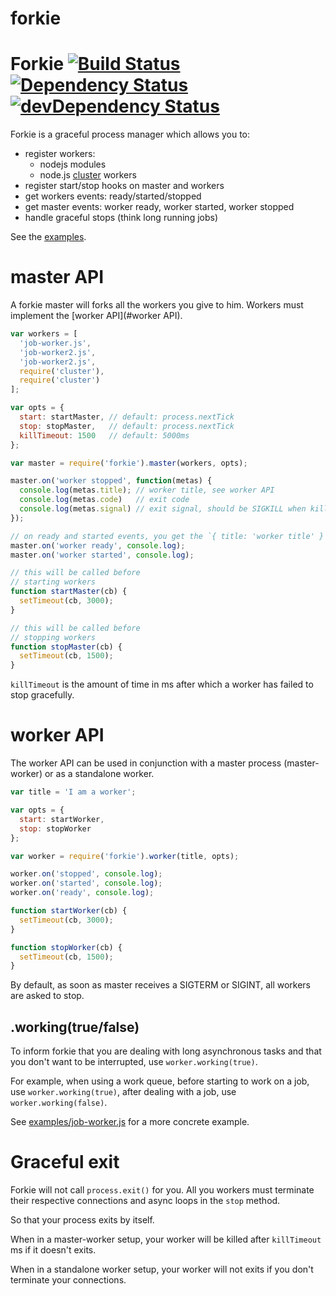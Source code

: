 forkie
========

# Forkie [![Build Status](https://travis-ci.org/vvo/forkie.png?branch=master)](https://travis-ci.org/vvo/forkie) [![Dependency Status](https://david-dm.org/vvo/forkie.png?theme=shields.io)](https://david-dm.org/vvo/forkie) [![devDependency Status](https://david-dm.org/vvo/forkie/dev-status.png?theme=shields.io)](https://david-dm.org/vvo/forkie#info=devDependencies)

Forkie is a graceful process manager which allows you to:
- register workers:
  - nodejs modules
  - node.js [cluster](http://nodejs.org/api/cluster.html#cluster_cluster_fork_env) workers
- register start/stop hooks on master and workers
- get workers events: ready/started/stopped
- get master events: worker ready, worker started, worker stopped
- handle graceful stops (think long running jobs)

See the [examples](examples/).

# master API

A forkie master will forks all the workers you give to him.
Workers must implement the [worker API](#worker API).

```js
var workers = [
  'job-worker.js',
  'job-worker2.js',
  'job-worker2.js',
  require('cluster'),
  require('cluster')
];

var opts = {
  start: startMaster, // default: process.nextTick
  stop: stopMaster,   // default: process.nextTick
  killTimeout: 1500   // default: 5000ms
};

var master = require('forkie').master(workers, opts);

master.on('worker stopped', function(metas) {
  console.log(metas.title); // worker title, see worker API
  console.log(metas.code)   // exit code
  console.log(metas.signal) // exit signal, should be SIGKILL when killTimeout occurs
});

// on ready and started events, you get the `{ title: 'worker title' }`
master.on('worker ready', console.log);
master.on('worker started', console.log);

// this will be called before
// starting workers
function startMaster(cb) {
  setTimeout(cb, 3000);
}

// this will be called before
// stopping workers
function stopMaster(cb) {
  setTimeout(cb, 1500);
}
```

`killTimeout` is the amount of time in ms after which a worker has failed
to stop gracefully.

# worker API

The worker API can be used in conjunction with a
master process (master-worker) or as a standalone worker.

```js
var title = 'I am a worker';

var opts = {
  start: startWorker,
  stop: stopWorker
};

var worker = require('forkie').worker(title, opts);

worker.on('stopped', console.log);
worker.on('started', console.log);
worker.on('ready', console.log);

function startWorker(cb) {
  setTimeout(cb, 3000);
}

function stopWorker(cb) {
  setTimeout(cb, 1500);
}
```

By default, as soon as master receives a
SIGTERM or SIGINT, all workers are asked to stop.

## .working(true/false)

To inform forkie that you are dealing with long asynchronous tasks
and that you don't want to be interrupted, use `worker.working(true)`.

For example, when using a work queue,
before starting to work on a job, use `worker.working(true)`,
after dealing with a job, use `worker.working(false)`.

See [examples/job-worker.js](examples/job-worker.js) for
a more concrete example.

# Graceful exit

Forkie will not call `process.exit()` for you.
All you workers must terminate their respective
connections and async loops in the `stop` method.

So that your process exits by itself.

When in a master-worker setup, your worker will be killed
after `killTimeout` ms if it doesn't exits.

When in a standalone worker setup, your worker will
not exits if you don't terminate your connections.
